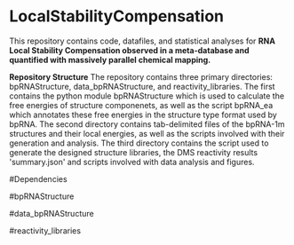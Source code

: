 # LocalStabilityCompensation
 
This repository contains code, datafiles, and statistical analyses for **RNA Local Stability Compensation observed in a meta-database and quantified with massively parallel chemical mapping.**

**Repository Structure**
The repository contains three primary directories: bpRNAStructure, data_bpRNAStructure, and reactivity_libraries. The first contains the python module bpRNAStructure which is used to calculate the free energies of structure componenets, as well as the script bpRNA_ea which annotates these free energies in the structure type format used by bpRNA. The second directory contains tab-delimited files of the bpRNA-1m structures and their local energies, as well as the scripts involved with their generation and analysis. The third directory contains the script used to generate the designed structure libraries, the DMS reactivity results 'summary.json' and scripts involved with data analysis and figures.

#Dependencies

#bpRNAStructure

#data_bpRNAStructure

#reactivity_libraries
